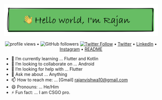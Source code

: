 
![image](87083194-cec5b800-c25e-11ea-85b4-0bebc4374e07.png)

<p align="center">
  <img src="https://gpvc.arturio.dev/rajanvishwa10" alt="profile views"> •  
<img alt="GitHub followers" src="https://img.shields.io/github/followers/rajanvishwa10?label=rajan&style=social">
  <a href="https://twitter.com/intent/follow?screen_name=rajanvishwa_10&tw_p=followbutton"><img alt="Twitter Follow" src="https://img.shields.io/twitter/follow/rajanvishwa_10?label=rajan&style=social"></a>  •
  <a href="https://twitter.com/intent/follow?screen_name=rajanvishwa_10&tw_p=followbutton">Twitter</a> •
  <a href="https://www.linkedin.com/in/rajanv049/">LinkedIn</a> •
  <a href="https://www.instagram.com/rajanvishwa_10/">Instagram</a> •
  <a href="https://github.com/rajanvishwa10/rajanvishwa10">README</a> 
</p>


- 🌱 I’m currently learning ... Flutter and Kotlin
- 👯 I’m looking to collaborate on ... Android
- 🤔 I’m looking for help with ... Flutter
- 💬 Ask me about ... Anything
- 📫 How to reach me: ... [Gmail] rajanvishwa10@gmail.com
- 😄 Pronouns: ... He/Him
- ⚡ Fun fact: ... I am CSGO pro.

